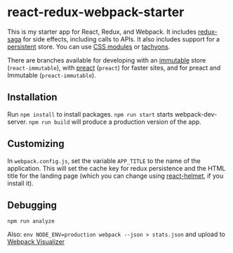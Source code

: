 # react-redux-webpack-starter

This is my starter app for React, Redux, and Webpack. It includes [redux-saga](https://github.com/redux-saga/redux-saga) for side effects, including calls to APIs. It also includes support for a [persistent](https://github.com/rt2zz/redux-persist) store. You can use [CSS modules](https://github.com/css-modules/css-modules) or [tachyons](https://www.tachyons.io/).

There are branches available for developing with an [immutable](https://github.com/facebook/immutable-js/) store (`react-immutable`), with [preact](https://preactjs.com/) (`preact`) for faster sites, and for preact and Immutable (`preact-immutable`).

## Installation

Run `npm install` to install packages. `npm run start` starts webpack-dev-server. `npm run build` will produce a production version of the app.

## Customizing

In `webpack.config.js`, set the variable `APP_TITLE` to the name of the application. This will set the cache key for redux persistence and the HTML title for the landing page (which you can change using [react-helmet](https://github.com/nfl/react-helmet), if you install it).

## Debugging

`npm run analyze`

Also: `env NODE_ENV=production webpack --json > stats.json` and upload to [Webpack Visualizer](https://chrisbateman.github.io/webpack-visualizer/)